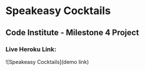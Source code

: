 # Speakeasy Cocktails
## Code Institute - Milestone 4 Project
### Live Heroku Link:

![Speakeasy Cocktails](demo link)

